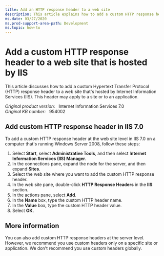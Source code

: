 ```yaml
---
title: Add an HTTP response header to a web site
description: This article explains how to add a custom HTTP response header to a Web site that's hosted by Internet Information Services (IIS) 7.0, 6.0, or earlier versions.
ms.date: 03/27/2020
ms.prod-support-area-path: Development
ms.topic: how-to
---
```

# Add a custom HTTP response header to a web site that is hosted by IIS

This article discusses how to add a custom Hypertext Transfer Protocol (HTTP) response header to a web site that's hosted by Internet Information Services (IIS). This header may apply to a site or to an application.

_Original product version:_ &nbsp; Internet Information Services 7.0  
_Original KB number:_ &nbsp; 954002

## Add custom HTTP response header in IIS 7.0

To add a custom HTTP response header at the web site level in IIS 7.0 on a computer that's running Windows Server 2008, follow these steps:

1. Select **Start**, select **Administrative Tools**, and then select **Internet Information Services (IIS) Manager**.
2. In the connections pane, expand the node for the server, and then expand **Sites**.
3. Select the web site where you want to add the custom HTTP response header.
4. In the web site pane, double-click **HTTP Response Headers** in the **IIS** section.
5. In the actions pane, select **Add**.
6. In the **Name** box, type the custom HTTP header name.
7. In the **Value** box, type the custom HTTP header value.
8. Select **OK**.

## More information

You can also add custom HTTP response headers at the server level. However, we recommend you use custom headers only on a specific site or application. We don't recommend you use custom headers globally.

